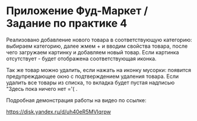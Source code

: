 # Приложение Фуд-Маркет / Задание по практике 4

Реализовано добавление нового товара в соответствующую категорию: выбираем категорию, далее жмем + и вводим свойства товара, после чего загружаем картинку и добавляем новый товар. Если картинка отсутствует - будет отображена соответствующая иконка. 

Так же товар можно удалить, если нажать на иконку мусорки: появится предупреждающее окно с подтверждением удаления товара. Если удалить все товары из списка, то вкладка будет пустая надписью "Здесь пока ничего нет ='( .

Подробная демонстрация работы на видео по ссылке:

https://disk.yandex.ru/d/uh40eR5MVIqrpw
